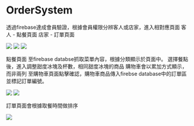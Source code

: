 # OrderSystem

透過firebase達成會員驗證，根據會員權限分辨客人或店家，進入相對應頁面
客人 - 點餐頁面
店家 - 訂單頁面

<img src="app%2520screenshot/ordersystemanim.jpg">
<img src="app%2520screenshot/ordersystemlogin.jpg">
<img src="app%2520screenshot/orderlist.jpg">

點餐頁面 至firebase databse抓取菜單內容，根據分類顯示於頁面中。
選擇餐點後，進入調整甜度冰塊及杯數，相同甜度冰塊的商品 購物車會以累加方式顯示，而非兩列
至購物車頁面點擊確認，購物車商品傳入firebse database中的訂單區並標記訂單編號。

<img src="app%2520screenshot/orderchoose.jpg">
<img src="app%2520screenshot/ordercart.jpg">

訂單頁面會根據取餐時間做排序

<img src="app%2520screenshot/order.jpg">